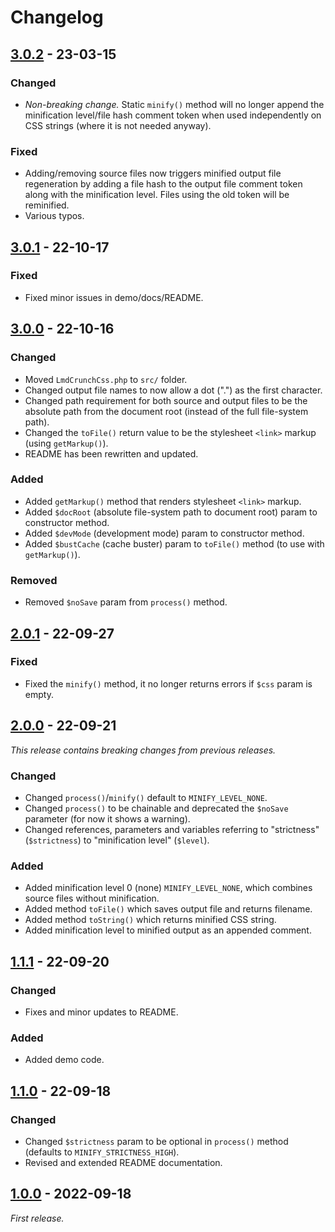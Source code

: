 # Changelog

## [3.0.2] - 23-03-15

### Changed

- *Non-breaking change.* Static `minify()` method will no longer append the minification level/file hash comment token when used independently on CSS strings (where it is not needed anyway).

### Fixed

- Adding/removing source files now triggers minified output file regeneration by adding a file hash to the output file comment token along with the minification level. Files using the old token will be reminified.
- Various typos.

## [3.0.1] - 22-10-17

### Fixed

- Fixed minor issues in demo/docs/README.

## [3.0.0] - 22-10-16

### Changed

- Moved `LmdCrunchCss.php` to `src/` folder.
- Changed output file names to now allow a dot (".") as the first character.
- Changed path requirement for both source and output files to be the absolute path from the document root (instead of the full file-system path).
- Changed the `toFile()` return value to be the stylesheet `<link>` markup (using `getMarkup()`).
- README has been rewritten and updated.

### Added

- Added `getMarkup()` method that renders stylesheet `<link>` markup.
- Added `$docRoot` (absolute file-system path to document root) param to constructor method.
- Added `$devMode` (development mode) param to constructor method.
- Added `$bustCache` (cache buster) param to `toFile()` method (to use with `getMarkup()`).

### Removed

- Removed `$noSave` param from `process()` method.

## [2.0.1] - 22-09-27

### Fixed

- Fixed the `minify()` method, it no longer returns errors if `$css` param is empty.

## [2.0.0] - 22-09-21

*This release contains breaking changes from previous releases.*

### Changed

- Changed `process()`/`minify()` default to `MINIFY_LEVEL_NONE`.
- Changed `process()` to be chainable and deprecated the `$noSave` parameter (for now it shows a warning).
- Changed references, parameters and variables referring to "strictness" (`$strictness`) to "minification level" (`$level`).

### Added

- Added minification level 0 (none) `MINIFY_LEVEL_NONE`, which combines source files without minification.
- Added method `toFile()` which saves output file and returns filename.
- Added method `toString()` which returns minified CSS string.
- Added minification level to minified output as an appended comment.

## [1.1.1] - 22-09-20

### Changed

- Fixes and minor updates to README.

### Added

- Added demo code.

## [1.1.0] - 22-09-18

### Changed

- Changed `$strictness` param to be optional in `process()` method (defaults to `MINIFY_STRICTNESS_HIGH`).
- Revised and extended README documentation.

## [1.0.0] - 2022-09-18

*First release.*

[3.0.2]: https://github.com/lmd-code/lmdcrunchcss/releases/tag/v3.0.2
[3.0.1]: https://github.com/lmd-code/lmdcrunchcss/releases/tag/v3.0.1
[3.0.0]: https://github.com/lmd-code/lmdcrunchcss/releases/tag/v3.0.0
[2.0.1]: https://github.com/lmd-code/lmdcrunchcss/releases/tag/v2.0.1
[2.0.0]: https://github.com/lmd-code/lmdcrunchcss/releases/tag/v2.0.0
[1.1.1]: https://github.com/lmd-code/lmdcrunchcss/releases/tag/v1.1.1
[1.1.0]: https://github.com/lmd-code/lmdcrunchcss/releases/tag/v1.1.0
[1.0.0]: https://github.com/lmd-code/lmdcrunchcss/releases/tag/v1.0.0
